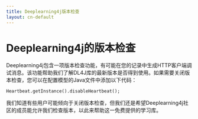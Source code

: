 ```yaml
---
title: Deeplearning4j版本检查
layout: cn-default
---
```


# Deeplearning4j的版本检查

Deeplearning4j包含一项版本检查功能，有可能在您的记录中生成HTTP客户端调试消息。该功能帮助我们了解DL4J库的最新版本是否得到使用。如果需要关闭版本检查，您可以在配置模型的Java文件中添加以下代码：

    Heartbeat.getInstance().disableHeartbeat();

我们知道有些用户可能倾向于关闭版本检查，但我们还是希望Deeplearning4j社区的成员能允许我们检查版本，以此来帮助这一免费提供的学习库。 
